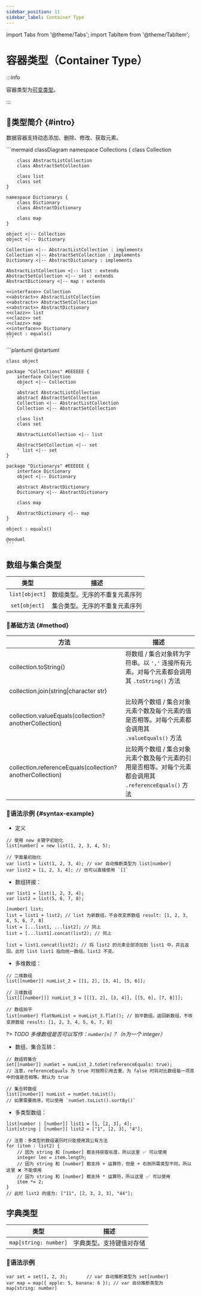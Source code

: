 ```yaml
---
sidebar_position: 11
sidebar_label: Container Type
---
```


import Tabs from '@theme/Tabs';
import TabItem from '@theme/TabItem';

# 容器类型（Container Type）

:::info

容器类型为[可变类型](./#mutable-data-type)。

:::

## 🐳类型简介 {#intro}

数据容器支持动态添加、删除、修改、获取元素。

<Tabs>
  <TabItem value="mermaid" label="Mermaid" default>
    <!-- https://mermaid.js.org/syntax/classDiagram.html#define-namespace -->
    ```mermaid
    classDiagram
    namespace Collections {
        class Collection

        class AbstractListCollection
        class AbstractSetCollection

        class list
        class set
    }

    namespace Dictionarys {
        class Dictionary
        class AbstractDictionary

        class map
    }

    object <|-- Collection
    object <|-- Dictionary

    Collection <|-- AbstractListCollection : implements
    Collection <|-- AbstractSetCollection : implements
    Dictionary <|-- AbstractDictionary : implements

    AbstractListCollection <|-- list : extends
    AbstractSetCollection <|-- set : extends
    AbstractDictionary <|-- map : extends

    <<interface>> Collection
    <<abstract>> AbstractListCollection
    <<abstract>> AbstractSetCollection
    <<abstract>> AbstractDictionary
    <<clazz>> list
    <<clazz>> set
    <<clazz>> map
    <<interface>> Dictionary
    object : equals()
    ```
  </TabItem>
  <TabItem value="plantuml" label="Plantuml (not support)">
    ```plantuml
    @startuml

    class object

    package "Collections" #EEEEEE {
        interface Collection
        object <|-- Collection

        abstract AbstractListCollection
        abstract AbstractSetCollection
        Collection <|-- AbstractListCollection
        Collection <|-- AbstractSetCollection

        class list
        class set

        AbstractListCollection <|-- list

        AbstractSetCollection <|-- set
        ' list <|-- set
    }

    package "Dictionarys" #EEEEEE {
        interface Dictionary
        object <|-- Dictionary

        abstract AbstractDictionary
        Dictionary <|-- AbstractDictionary

        class map

        AbstractDictionary <|-- map
    }

    object : equals()

    @enduml
    ```
  </TabItem>
</Tabs>

## 数组与集合类型

|      类型      | 描述                           |
| :------------: | ------------------------------ |
| `list[object]` | 数组类型。无序的不重复元素序列 |
| `set[object]`  | 集合类型。无序的不重复元素序列 |

### 🏅基础方法 {#method}

| 方法                                                      | 描述                                                         |
| --------------------------------------------------------- | ------------------------------------------------------------ |
| collection.toString()                                     | 将数组 / 集合对象转为字符串。以 `','` 连接所有元素。对每个元素都会调用其 `.toString()` 方法 |
| collection.join(string\|character str)                    |                                                              |
| collection.valueEquals(collection? anotherCollection)     | 比较两个数组 / 集合对象元素个数及每个元素的值是否相等。对每个元素都会调用其 `.valueEquals()` 方法 |
| collection.referenceEquals(collection? anotherCollection) | 比较两个数组 / 集合对象元素个数及每个元素的引用是否相等。对每个元素都会调用其 `.referenceEquals()` 方法 |

### 🏅语法示例 {#syntax-example}

- 定义

```collie
// 使用 new 关键字初始化
list[number] = new list(1, 2, 3, 4, 5);

// 字面量初始化
var list1 = list(1, 2, 3, 4); // var 自动推断类型为 list[number]
var list2 = [1, 2, 3, 4]; // 也可以直接使用 `[]`
```

- 数组拼接：

```collie
var list1 = list(1, 2, 3, 4);
var list2 = list(5, 6, 7, 8);

[number] list;
list = list1 + list2; // list 为新数组，不会改变原数组 result: [1, 2, 3, 4, 5, 6, 7, 8]
list = [...list1, ...list2]; // 同上
list = [...list1].concat(list2); // 同上

list = list1.concat(list2); // 将 list2 的元素全部添加到 list1 中，并且返回。此时 list list1 指向统一数组，list2 不变。
```

- 多维数组：

```collie
// 二维数组
list[[number]] numList_2 = [[1, 2], [3, 4], [5, 6]];

// 三维数组
list[[[number]]] numList_3 = [[[1, 2], [3, 4]], [[5, 6], [7, 8]]];

// 数组拍平
list[number] flatNumList = numList_3.flat(); // 拍平数组。返回新数组，不改变原数组 result: [1, 2, 3, 4, 5, 6, 7, 8]
```

?> *TODO 多维数组是否可以写作：`number[n]`？（n为一个 integer）*

- 数组、集合互转：

```collie
// 数组转集合
set[[number]] numSet = numList_2.toSet(referenceEquals: true);
// 注意，referenceEquals 为 true 时按照引用去重，为 false 时将对比数组每一项其中的值是否相等。默认为 true

// 集合转数组
list[[number]] numList = numSet.toList();
// 如果需要排序，可以使用 `numSet.toList().sortBy()`
```

- 多类型数组：

```collie
list[number | [number]] list1 = [1, [2, 3], 4];
list[string | [number]] list2 = ["1", [2, 3], "4"];

// 注意：多类型的数组遍历时只能使用其公有方法
for (item : list2) {
	// 因为 string 和 [number] 都支持获取长度，所以这里 ✅ 可以使用
	integer len = item.length;
	// 因为 string 和 [number] 都支持 + 运算符，但是 + 右侧所需类型不同，所以这里 ❌ 不能使用
	// 因为 string 和 [number] 都支持 * 运算符，所以这里 ✅ 可以使用
	item *= 2;
}
// 此时 list2 的值为: ["11", [2, 3, 2, 3], "44"];
```



## 字典类型

|         类型          | 描述                     |
| :-------------------: | ------------------------ |
| `map[string: number]` | 字典类型。支持键值对存储 |

### 🏅语法示例

```collie
var set = set(1, 2, 3);       // var 自动推断类型为 set[number]
var map = map({ apple: 5, banana: 6 }); // var 自动推断类型为 map[string: number]
```
